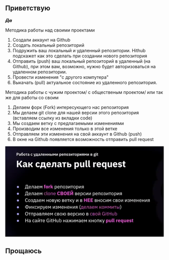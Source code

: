 ## Приветствую

~~***Да***~~

Методика работы над своими проектами

1. Создали аккаунт на Github
2. Создать локальный репозиторий
3. Подружить ваш локальный и удаленный репозитории. Hithub подскажет как это сделать при создании нового репозитория
4. Отправить (push) ваш локальный репозиторий в удаленный (на Github), при этом вам, возможно, нужно будет авторизоваться на удаленном репозитории.
5. Провести изменения "с другого компутера"
6. Выкачать (pull) актуальное состояние из удаленного репозитория.

Методика работы с чужим проектом/ с общественым проектом/ или так же для работы со своим

1. Делаем форк (Fork) интересующего нас репозитория
2. Мы делаем git clone для нашей версии этого репозитория  (вставляем ссылку из вкладки code)
3. Мы создаем ветку с предлагаемыми изменениями
4. Производим все изменения только в этой ветке
5. Отправляем эти изменения на свой аккаунт в Github (push)
6. В окне на Github  появляется возможность отправить pull request

![fuf](<pull request.png>)

## Прощаюсь
